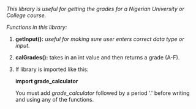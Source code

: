 _This library is useful for getting the grades for a Nigerian University or College course._

_Functions in this library:_

1. **getInput():** _useful for making sure user enters correct data type or input._

2. **calGrades():** takes in an int value and then returns a grade (A-F).

3. If library is imported like this:

   **import grade_calculator**

   You must add _grade_calculator_ followed by a period '.' before writing and using any of the functions. 

